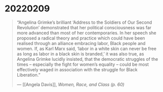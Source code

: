 # 20220209

> “Angelina Grimke’s brilliant ‘Address to the Soldiers of Our Second Revolution’ demonstrated that her political consciousness was far more advanced than most of her contemporaries. In her speech she proposed a radical theory and practice which could have been realised through an alliance embracing labor, Black people and women. If, as Karl Marx said, ‘labor in a white skin can never be free as long as labor in a black skin is branded,’ it was also true, as Angelina Grimke lucidly insisted, that the democratic struggles of the times – especially the fight for women’s equality – could be most effectively waged in association with the struggle for Black Liberation.”
> 
> &#x2014; [[Angela Davis]], _Women, Race, and Class (p. 60)_

